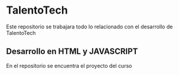 # TalentoTech
Este repositorio se trabajara todo lo relacionado con el desarrollo de TalentoTech
## Desarrollo en HTML y JAVASCRIPT
En el repositorio se encuentra el proyecto del curso
